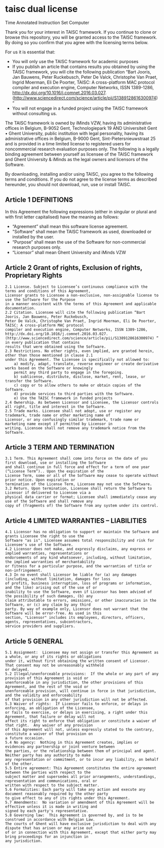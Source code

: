 # taisc dual license
Time Annotated Instruction Set Computer

Thank you for your interest in TAISC framework. If you continue to clone or browse this repository, you will be granted access to the TAISC framework. By doing so you confirm that you agree with the licensing terms below. 

For us it is essential that:
 * You will only use the TAISC framework for academic purposes
 * If you publish an article that contains results you obtained by using the TAISC framework, 
  you will cite the following publication “Bart Jooris, Jan Bauwens, Peter Ruckebusch, 
  Peter De Valck, Christophe Van Praet, Ingrid Moerman, Eli De Poorter, 
  TAISC: A cross-platform MAC protocol compiler and execution engine, Computer Networks, ISSN 1389-1286,
  http://dx.doi.org/10.1016/j.comnet.2016.03.027. (http://www.sciencedirect.com/science/article/pii/S1389128616300974)”
 * You will not engage in a funded project using the TAISC framework without consulting us.
	
The TAISC framework  is owned by iMinds VZW, having its administrative offices in Belgium, B-9052 Gent, Technologiepark 19 AND Universiteit Gent • Ghent University, public institution with legal personality, having its administrative offices in Belgium, B-9000 Gent, Sint-Pietersnieuwstraat 25 and is provided in a time limited license to registered users for noncommercial research evaluation purposes only. The following is a legally binding agreement between yourself as licensee of the TAISC framework and Ghent University & iMinds as the legal owners and licensors of the Software.

By downloading, installing and/or using TAISC, you agree to the following terms and conditions.
If you do not agree to the license terms as described hereunder, you should not download, run, use or install TAISC.

Article 1 DEFINITIONS
---------------------
In this Agreement the following expressions (either in singular or plural and with first letter capitalised) have the meaning as follows:
 * “Agreement” shall mean this software license agreement.
 * "Software" shall mean the TAISC framework as used, downloaded or installed by the user. 
 * “Purpose” shall mean the use of the Software for non-commercial research purposes only.
 * “Licensor” shall mean Ghent University and iMinds VZW
	
Article 2 Grant of rights, Exclusion of rights, Proprietary Rights
------------------------------------------------------------------
	2.1 License. Subject to Licensee’s continuous compliance with the terms and conditions of this Agreement, 
	Licensor grants to Licensee a non-exclusive, non-assignable license to use the Software for the Purpose
	in a manner onsistent with the terms of this Agreement and applicable documentation.
	2.2 Citation. Licensee will cite the following publication “Bart Jooris, Jan Bauwens, Peter Ruckebusch, 
	Peter De Valck, Christophe Van Praet, Ingrid Moerman, Eli De Poorter, TAISC: A cross-platform MAC protocol 
	compiler and execution engine, Computer Networks, ISSN 1389-1286, http://dx.doi.org/10.1016/j.comnet.2016.03.027.
	(http://www.sciencedirect.com/science/article/pii/S1389128616300974) ” in every publication that contains 
	results that were obtained using the Software.
	2.3 Restrictions. No other rights, even implied, are granted herein, other than those mentioned in clause 2.1 
	under this Agreement. The Licensee is specifically not allowed to:
		a) modify, adapt, translate, reverse engineer or create derivative works based on the Software or knowingly 
		permit any third party to engage in the foregoing.
		b) sublicense, distribute, disclose, market, rent, lease, or transfer the Software.
		c) copy or to allow others to make or obtain copies of the Software.
		d) provide services to third parties with the Software.
		e) Use the TAISC framework in funded projects
	2.4 Ownership. As between Licensor and Licensee, the Licensor controls all right, title and interest in the Software.
	2.5 Trade marks. Licensee shall not adopt, use or register any trademark, trade name or other marketing name of 
	Licensor, or any confusingly similar trademark, trade name or marketing name except if permitted by Licensor in 
	writing. Licensee shall not remove any trademark notice from the Software.
	
Article 3 TERM AND TERMINATION
------------------------------
	3.1 Term. This Agreement shall come into force on the date of you first download, use or installing the Software 
	and shall continue in full force and effect for a term of one year (“License Term”).. Upon the expiration of the 
	License Term, some or all of the Software may cease to operate without prior notice. Upon expiration or 
	termination of the License Term, Licensee may not use the Software.
	3.2 Return. Upon termination, Licensee shall return the Software to Licensor if delivered to Licensee via a 
	physical data carrier or format; Licensee shall immediately cease any use of the Software and shall remove any 
	copy of (fragments of) the Software from any system under its control.
	
Article 4 LIMITED WARRANTIES – LIABILITIES
------------------------------------------
	4.1 Licensor has no obligation to support or maintain the Software and grants Licensee the right to use the 
	Software "as is". Licensee assumes total responsibility and risk for Licensee's use of the Software. 
	4.2 Licensor does not make, and expressly disclaims, any express or implied warranties, representations or 
	endorsements of any kind whatsoever, including, without limitation, the implied warranties of merchantability 
	or fitness for a particular purpose, and the warranties of title or non-infringement.
	4.3 In no event shall Licensor be liable for (a) any damages (including, without limitation, damages for loss 
	of profits, business interruption, loss of programs or information, and the like) arising out of the use of or 
	inability to use the Software, even if Licensor has been advised of the possibility of such damages, (b) any 
	claim attributable to errors, omissions, or other inaccuracies in the Software, or (c) any claim by any third 
	party. By way of example only, Licensor does not warrant that the Software will be error-free. As used in this 
	section, "Licensor" includes its employees, directors, officers, agents, representatives, subcontractors, 
	service providers and suppliers. 
	
Article 5 GENERAL
-----------------
	5.1 Assignment:  Licensee may not assign or transfer this Agreement as a whole, or any of its rights or obligations 
	under it, without first obtaining the written consent of Licensor.  That consent may not be unreasonably withheld 
	or delayed.
	5.2 Illegal/unenforceable provisions:  If the whole or any part of any provision of this Agreement is void or
	unenforceable in any jurisdiction, the other provisions of this Agreement, and the rest of the void or 
	unenforceable provision, will continue in force in that jurisdiction, and the validity and enforceability 
	of that provision in any other jurisdiction will not be affected.
	5.3 Waiver of rights:  If Licensor fails to enforce, or delays in enforcing, an obligation of the Licensee, 
	or fails to exercise, or delays in exercising, a right under this Agreement, that failure or delay will not 
	affect its right to enforce that obligation or constitute a waiver of that right.  Any waiver of any provision 
	of this Agreement will not, unless expressly stated to the contrary, constitute a waiver of that provision on 
	a future occasion.
	5.4 No agency:  Nothing in this Agreement creates, implies or evidences any partnership or joint venture between 
	the parties, or the relationship between them of principal and agent.  Neither party has any authority to make 
	any representation or commitment, or to incur any liability, on behalf of the other.
	5.5 Entire agreement: This Agreement constitutes the entire agreement between the parties with respect to the 
	subject matter and supersedes all prior arrangements, understandings, representation and communications, oral or 
	written with respect to the subject matter.
	5.6 Formalities: Each party will take any action and execute any document reasonably required by the other party 
	to give effect to any of its rights under this Agreement.
	5.7 Amendments:  No variation or amendment of this Agreement will be effective unless it is made in writing and 
	signed by each party's representative.
	5.8 Governing law:  This Agreement is governed by, and is to be construed in accordance with Belgian Law.  
	The courts of Ghent will have exclusive jurisdiction to deal with any dispute that has arisen or may arise out 
	of or in connection with this Agreement, except that either party may bring proceedings for an injunction in 
	any jurisdiction.
